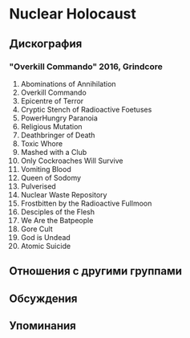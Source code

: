 # Nuclear Holocaust



## Дискография

### "Overkill Commando" 2016, Grindcore

1. Abominations of Annihilation
2. Overkill Commando
3. Epicentre of Terror
4. Cryptic Stench of Radioactive Foetuses
5. PowerHungry Paranoia
6. Religious Mutation
7. Deathbringer of Death
8. Toxic Whore
9. Mashed with a Club
10. Only Cockroaches Will Survive
11. Vomiting Blood
12. Queen of Sodomy
13. Pulverised
14. Nuclear Waste Repository
15. Frostbitten by the Radioactive Fullmoon
16. Desciples of the Flesh
17. We Are the Batpeople
18. Gore Cult
19. God is Undead
20. Atomic Suicide


## Отношения с другими группами


## Обсуждения


## Упоминания

